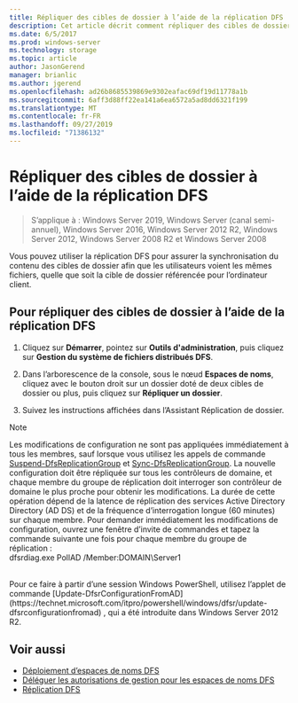 ```yaml
---
title: Répliquer des cibles de dossier à l’aide de la réplication DFS
description: Cet article décrit comment répliquer des cibles de dossier à l’aide de la réplication DFS
ms.date: 6/5/2017
ms.prod: windows-server
ms.technology: storage
ms.topic: article
author: JasonGerend
manager: brianlic
ms.author: jgerend
ms.openlocfilehash: ad26b8685539869e9302eafac69df19d11778a1b
ms.sourcegitcommit: 6aff3d88ff22ea141a6ea6572a5ad8dd6321f199
ms.translationtype: MT
ms.contentlocale: fr-FR
ms.lasthandoff: 09/27/2019
ms.locfileid: "71386132"
---
```

# <a name="replicate-folder-targets-using-dfs-replication"></a>Répliquer des cibles de dossier à l’aide de la réplication DFS

> S’applique à : Windows Server 2019, Windows Server (canal semi-annuel), Windows Server 2016, Windows Server 2012 R2, Windows Server 2012, Windows Server 2008 R2 et Windows Server 2008

Vous pouvez utiliser la réplication DFS pour assurer la synchronisation du contenu des cibles de dossier afin que les utilisateurs voient les mêmes fichiers, quelle que soit la cible de dossier référencée pour l’ordinateur client.

## <a name="to-replicate-folder-targets-using-dfs-replication"></a>Pour répliquer des cibles de dossier à l’aide de la réplication DFS

1.  Cliquez sur **Démarrer**, pointez sur **Outils d'administration**, puis cliquez sur **Gestion du système de fichiers distribués DFS**.

2.  Dans l’arborescence de la console, sous le nœud **Espaces de noms**, cliquez avec le bouton droit sur un dossier doté de deux cibles de dossier ou plus, puis cliquez sur **Répliquer un dossier**.

3.  Suivez les instructions affichées dans l’Assistant Réplication de dossier.

> [!NOTE]
> Les modifications de configuration ne sont pas appliquées immédiatement à tous les membres, sauf lorsque vous utilisez les appels de commande [Suspend-DfsReplicationGroup](https://technet.microsoft.com/itpro/powershell/windows/dfsr/suspend-dfsreplicationgroup) et [Sync-DfsReplicationGroup](https://technet.microsoft.com/itpro/powershell/windows/dfsr/sync-dfsreplicationgroup). La nouvelle configuration doit être répliquée sur tous les contrôleurs de domaine, et chaque membre du groupe de réplication doit interroger son contrôleur de domaine le plus proche pour obtenir les modifications. La durée de cette opération dépend de la latence de réplication des services Active Directory Directory (AD DS) et de la fréquence d’interrogation longue (60 minutes) sur chaque membre. Pour demander immédiatement les modifications de configuration, ouvrez une fenêtre d’invite de commandes et tapez la commande suivante une fois pour chaque membre du groupe de réplication : <br /> dfsrdiag.exe PollAD /Member:DOMAIN\Server1
<br />
Pour ce faire à partir d’une session Windows PowerShell, utilisez l’applet de commande [Update-DfsrConfigurationFromAD](https://technet.microsoft.com/itpro/powershell/windows/dfsr/update-dfsrconfigurationfromad) , qui a été introduite dans Windows Server 2012 R2.

## <a name="see-also"></a>Voir aussi

-   [Déploiement d’espaces de noms DFS](deploying-dfs-namespaces.md)
-   [Déléguer les autorisations de gestion pour les espaces de noms DFS](delegate-management-permissions-for-dfs-namespaces.md)
-   [Réplication DFS](../dfs-replication/dfsr-overview.md)